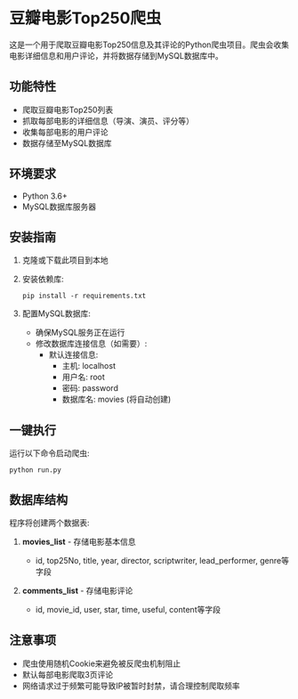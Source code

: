 # 豆瓣电影Top250爬虫

这是一个用于爬取豆瓣电影Top250信息及其评论的Python爬虫项目。爬虫会收集电影详细信息和用户评论，并将数据存储到MySQL数据库中。

## 功能特性

- 爬取豆瓣电影Top250列表
- 抓取每部电影的详细信息（导演、演员、评分等）
- 收集每部电影的用户评论
- 数据存储至MySQL数据库

## 环境要求

- Python 3.6+
- MySQL数据库服务器

## 安装指南

1. 克隆或下载此项目到本地

2. 安装依赖库:
   ```
   pip install -r requirements.txt
   ```

3. 配置MySQL数据库:
   - 确保MySQL服务正在运行
   - 修改数据库连接信息（如需要）:
     - 默认连接信息: 
       - 主机: localhost
       - 用户名: root
       - 密码: password
       - 数据库名: movies (将自动创建)

## 一键执行

运行以下命令启动爬虫:

```
python run.py
```

## 数据库结构

程序将创建两个数据表:

1. **movies_list** - 存储电影基本信息
   - id, top25No, title, year, director, scriptwriter, lead_performer, genre等字段

2. **comments_list** - 存储电影评论
   - id, movie_id, user, star, time, useful, content等字段

## 注意事项

- 爬虫使用随机Cookie来避免被反爬虫机制阻止
- 默认每部电影爬取3页评论
- 网络请求过于频繁可能导致IP被暂时封禁，请合理控制爬取频率
